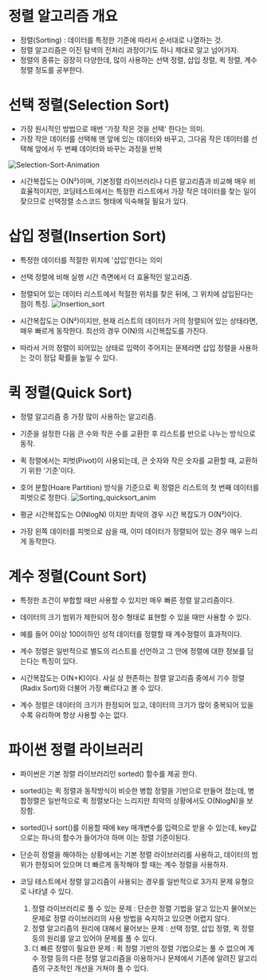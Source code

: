 # 정렬 알고리즘 개요
  - 정렬(Sorting) : 데이터를 특정한 기준에 따라서 순서대로 나열하는 것.
  - 정렬 알고리즘은 이진 탐색의 전처리 과정이기도 하니 제대로 알고 넘어가자.
  - 정렬의 종류는 굉장히 다양한데, 많이 사용하는 선택 정렬, 삽입 정렬, 퀵 정렬, 계수 정렬 정도를 공부한다.


# 선택 정렬(Selection Sort)
  - 가장 원시적인 방법으로 매번 '가장 작은 것을 선택' 한다는 의미.
  - 가장 작은 데이터를 선택해 맨 앞에 있는 데이터와 바꾸고, 그다음 작은 데이터를 선택해 앞에서 두 번째 데이터와 바꾸는 과정을 반복
 
![Selection-Sort-Animation](https://user-images.githubusercontent.com/80745897/152297383-0631273e-3d88-449c-a237-82c737afdffc.gif)

  - 시간복잡도는 O(N²)이며, 기본정렬 라이브러리나 다른 알고리즘과 비교해 매우 비효율적이지만, 코딩테스트에서는 특정한 리스트에서 가장 작은 데이터를 찾는 일이 잦으므로
    선택정렬 소스코드 형태에 익숙해질 필요가 있다.
    
 # 삽입 정렬(Insertion Sort)
  - 특정한 데이터를 적절한 위치에 '삽입'한다는 의미
  - 선택 정렬에 비해 실행 시간 측면에서 더 효율적인 알고리즘.
  - 정렬되어 있는 데이터 리스트에서 적절한 위치를 찾은 뒤에, 그 위치에 삽입된다는 점이 특징.
![Insertion_sort](https://user-images.githubusercontent.com/80745897/152297928-32ff3457-fbac-4c8a-be67-a6f719e706d3.gif)

  - 시간복잡도는 O(N²)이지만, 현재 리스트의 데이터가 거의 정렬되어 있는 상태라면, 매우 빠르게 동작한다. 최선의 경우 O(N)의 시간복잡도를 가진다.
  - 따라서 거의 정렬이 되어있는 상태로 입력이 주어지는 문제라면 삽입 정렬을 사용하는 것이 정답 확률을 높일 수 있다.

# 퀵 정렬(Quick Sort)
  - 정렬 알고리즘 중 가장 많이 사용하는 알고리즘.
  - 기준을 설정한 다음 큰 수와 작은 수를 교환한 후 리스트를 반으로 나누는 방식으로 동작.
  - 퀵 정렬에서는 피벗(Pivot)이 사용되는데, 큰 숫자와 작은 숫자를 교환할 때, 교환하기 위한 '기준'이다.
  - 호어 분할(Hoare Partition) 방식을 기준으로 퀵 정렬은 리스트의 첫 번째 데이터를 피벗으로 정한다.
![Sorting_quicksort_anim](https://user-images.githubusercontent.com/80745897/152298453-9ba3a013-176a-490f-b637-ea3137c72464.gif)

  - 평균 시간복잡도는 O(NlogN) 이지만 최악의 경우 시간 복잡도가 O(N²)이다.
  - 가장 왼쪽 데이터를 피벗으로 삼을 때, 이미 데이터가 정렬되어 있는 경우 매우 느리게 동작한다.

# 계수 정렬(Count Sort)
  - 특정한 조건이 부합할 때만 사용할 수 있지만 매우 빠른 정렬 알고리즘이다.
  - 데이터의 크기 범위가 제한되어 정수 형태로 표현할 수 있을 때만 사용할 수 있다.
  - 예를 들어 0이상 100이하인 성적 데이터를 정렬할 때 계수정렬이 효과적이다.
  - 계수 정렬은 일반적으로 별도의 리스트를 선언하고 그 안에 정렬에 대한 정보를 담는다는 특징이 있다.
  
  - 시간복잡도는 O(N+K)이다. 사실 상 현존하는 정렬 알고리즘 중에서 기수 정렬(Radix Sort)와 더불어 가장 빠르다고 볼 수 있다.
  - 계수 정렬은 데이터의 크기가 한정되어 있고, 데이터의 크기가 많이 중복되어 있을 수록 유리하며 항상 사용할 수는 없다.

# 파이썬 정렬 라이브러리
  - 파이썬은 기본 정렬 라이브러리인 sorted() 함수를 제공 한다.
  - sorted()는 퀵 정렬과 동작방식이 비슷한 병합 정렬을 기반으로 만들어 졌는데, 병합정렬은 일반적으로 퀵 정렬보다는 느리지만 최악의 상황에서도 O(NlogN)을 보장함.
  - sorted()나 sort()를 이용할 때에 key 매개변수를 입력으로 받을 수 있는데, key값으로는 하나의 함수가 들어가야 하며 이는 정렬 기준이된다.
  - 단순히 정렬을 해야하는 상황에서는 기본 정렬 라이브러리를 사용하고, 데이터의 범위가 한정되어 있으며 더 빠르게 동작해야 할 때는 계수 정렬을 사용하자.

  - 코딩 테스트에서 정렬 알고리즘이 사용되는 경우를 일반적으로 3가지 문제 유형으로 나타낼 수 있다.
      1. 정렬 라이브러리로 풀 수 있는 문제 : 단순한 정렬 기법을 알고 있는지 물어보는 문제로 정렬 라이브러리의 사용 방법을 숙지하고 있으면 어렵지 않다.
      2. 정렬 알고리즘의 원리에 대해서 물어보는 문제 : 선택 정렬, 삽입 정렬, 퀵 정렬 등의 원리를 알고 있어야 문제를 풀 수 있다.
      3. 더 빠른 정렬이 필요한 문제 : 퀵 정렬 기반의 정렬 기법으로는 풀 수 없으며 계수 정렬 등의 다른 정렬 알고리즘을 이용하거나 문제에서 기존에 알려진 알고리즘의 구조적인 개선을 거쳐야 풀 수 있다.
